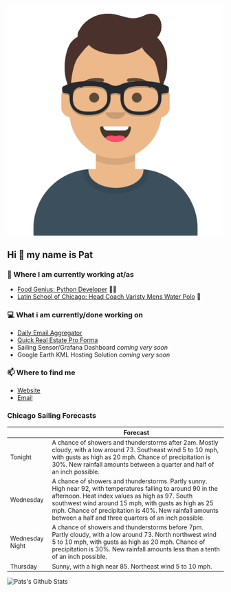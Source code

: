 [![Social banner for p-j-falconer](https://raw.githubusercontent.com/P-J-FALCONER/P-J-FALCONER/master/assets/avataaars.svg)](https://patfalconer.com/)
## Hi :wave: my name is Pat

### 💼 Where I am currently working at/as
- [Food Genius: Python Developer](https://getfoodgenius.com/) 🍔🐍
- [Latin School of Chicago: Head Coach Varisty Mens Water Polo](https://www.latinschool.org/) 🤽


### 💻 What i am currently/done working on
 - [Daily Email Aggregator](https://github.com/P-J-FALCONER/dott_daily_mail)
 - [Quick Real Estate Pro Forma](https://github.com/P-J-FALCONER/henry)
 - Sailing Sensor/Grafana Dashboard *coming very soon*
 - Google Earth KML Hosting Solution *coming very soon*

### 📫 Where to find me
 - [Website](https://patfalconer.com/)
 - [Email](mailto:patrick.j.falconer@gmail.com)


### Chicago Sailing Forecasts
|   | Forecast  |
|---|---|
| Tonight | A chance of showers and thunderstorms after 2am. Mostly cloudy, with a low around 73. Southeast wind 5 to 10 mph, with gusts as high as 20 mph. Chance of precipitation is 30%. New rainfall amounts between a quarter and half of an inch possible. |
| Wednesday | A chance of showers and thunderstorms. Partly sunny. High near 92, with temperatures falling to around 90 in the afternoon. Heat index values as high as 97. South southwest wind around 15 mph, with gusts as high as 25 mph. Chance of precipitation is 40%. New rainfall amounts between a half and three quarters of an inch possible. |
| Wednesday Night | A chance of showers and thunderstorms before 7pm. Partly cloudy, with a low around 73. North northwest wind 5 to 10 mph, with gusts as high as 20 mph. Chance of precipitation is 30%. New rainfall amounts less than a tenth of an inch possible. |
| Thursday | Sunny, with a high near 85. Northeast wind 5 to 10 mph. |

![Pats's Github Stats](https://github-readme-stats.vercel.app/api?username=p-j-falconer&show_icons=true&theme=radical)
